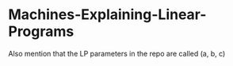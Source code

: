 # Machines-Explaining-Linear-Programs

Also mention that the LP parameters in the repo are called (a, b, c)